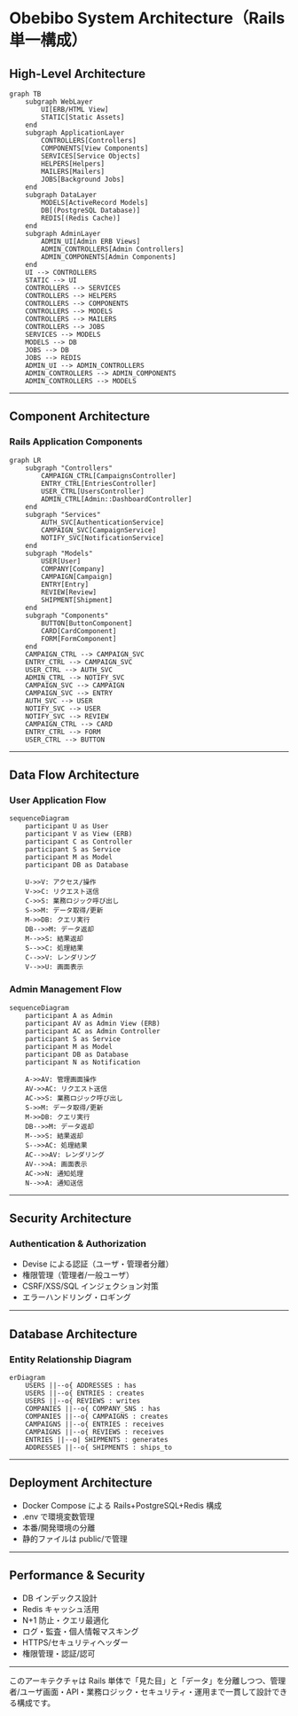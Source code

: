 # Obebibo System Architecture（Rails 単一構成）

## High-Level Architecture

```mermaid
graph TB
    subgraph WebLayer
        UI[ERB/HTML View]
        STATIC[Static Assets]
    end
    subgraph ApplicationLayer
        CONTROLLERS[Controllers]
        COMPONENTS[View Components]
        SERVICES[Service Objects]
        HELPERS[Helpers]
        MAILERS[Mailers]
        JOBS[Background Jobs]
    end
    subgraph DataLayer
        MODELS[ActiveRecord Models]
        DB[(PostgreSQL Database)]
        REDIS[(Redis Cache)]
    end
    subgraph AdminLayer
        ADMIN_UI[Admin ERB Views]
        ADMIN_CONTROLLERS[Admin Controllers]
        ADMIN_COMPONENTS[Admin Components]
    end
    UI --> CONTROLLERS
    STATIC --> UI
    CONTROLLERS --> SERVICES
    CONTROLLERS --> HELPERS
    CONTROLLERS --> COMPONENTS
    CONTROLLERS --> MODELS
    CONTROLLERS --> MAILERS
    CONTROLLERS --> JOBS
    SERVICES --> MODELS
    MODELS --> DB
    JOBS --> DB
    JOBS --> REDIS
    ADMIN_UI --> ADMIN_CONTROLLERS
    ADMIN_CONTROLLERS --> ADMIN_COMPONENTS
    ADMIN_CONTROLLERS --> MODELS
```

---

## Component Architecture

### Rails Application Components

```mermaid
graph LR
    subgraph "Controllers"
        CAMPAIGN_CTRL[CampaignsController]
        ENTRY_CTRL[EntriesController]
        USER_CTRL[UsersController]
        ADMIN_CTRL[Admin::DashboardController]
    end
    subgraph "Services"
        AUTH_SVC[AuthenticationService]
        CAMPAIGN_SVC[CampaignService]
        NOTIFY_SVC[NotificationService]
    end
    subgraph "Models"
        USER[User]
        COMPANY[Company]
        CAMPAIGN[Campaign]
        ENTRY[Entry]
        REVIEW[Review]
        SHIPMENT[Shipment]
    end
    subgraph "Components"
        BUTTON[ButtonComponent]
        CARD[CardComponent]
        FORM[FormComponent]
    end
    CAMPAIGN_CTRL --> CAMPAIGN_SVC
    ENTRY_CTRL --> CAMPAIGN_SVC
    USER_CTRL --> AUTH_SVC
    ADMIN_CTRL --> NOTIFY_SVC
    CAMPAIGN_SVC --> CAMPAIGN
    CAMPAIGN_SVC --> ENTRY
    AUTH_SVC --> USER
    NOTIFY_SVC --> USER
    NOTIFY_SVC --> REVIEW
    CAMPAIGN_CTRL --> CARD
    ENTRY_CTRL --> FORM
    USER_CTRL --> BUTTON
```

---

## Data Flow Architecture

### User Application Flow

```mermaid
sequenceDiagram
    participant U as User
    participant V as View (ERB)
    participant C as Controller
    participant S as Service
    participant M as Model
    participant DB as Database

    U->>V: アクセス/操作
    V->>C: リクエスト送信
    C->>S: 業務ロジック呼び出し
    S->>M: データ取得/更新
    M->>DB: クエリ実行
    DB-->>M: データ返却
    M-->>S: 結果返却
    S-->>C: 処理結果
    C-->>V: レンダリング
    V-->>U: 画面表示
```

### Admin Management Flow

```mermaid
sequenceDiagram
    participant A as Admin
    participant AV as Admin View (ERB)
    participant AC as Admin Controller
    participant S as Service
    participant M as Model
    participant DB as Database
    participant N as Notification

    A->>AV: 管理画面操作
    AV->>AC: リクエスト送信
    AC->>S: 業務ロジック呼び出し
    S->>M: データ取得/更新
    M->>DB: クエリ実行
    DB-->>M: データ返却
    M-->>S: 結果返却
    S-->>AC: 処理結果
    AC-->>AV: レンダリング
    AV-->>A: 画面表示
    AC->>N: 通知処理
    N-->>A: 通知送信
```

---

## Security Architecture

### Authentication & Authorization

- Devise による認証（ユーザ・管理者分離）
- 権限管理（管理者/一般ユーザ）
- CSRF/XSS/SQL インジェクション対策
- エラーハンドリング・ロギング

---

## Database Architecture

### Entity Relationship Diagram

```mermaid
erDiagram
    USERS ||--o{ ADDRESSES : has
    USERS ||--o{ ENTRIES : creates
    USERS ||--o{ REVIEWS : writes
    COMPANIES ||--o{ COMPANY_SNS : has
    COMPANIES ||--o{ CAMPAIGNS : creates
    CAMPAIGNS ||--o{ ENTRIES : receives
    CAMPAIGNS ||--o{ REVIEWS : receives
    ENTRIES ||--o| SHIPMENTS : generates
    ADDRESSES ||--o{ SHIPMENTS : ships_to
```

---

## Deployment Architecture

- Docker Compose による Rails+PostgreSQL+Redis 構成
- .env で環境変数管理
- 本番/開発環境の分離
- 静的ファイルは public/で管理

---

## Performance & Security

- DB インデックス設計
- Redis キャッシュ活用
- N+1 防止・クエリ最適化
- ログ・監査・個人情報マスキング
- HTTPS/セキュリティヘッダー
- 権限管理・認証/認可

---

このアーキテクチャは Rails 単体で「見た目」と「データ」を分離しつつ、管理者/ユーザ画面・API・業務ロジック・セキュリティ・運用まで一貫して設計できる構成です。
